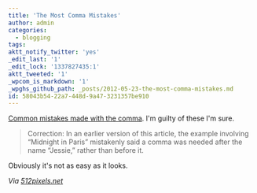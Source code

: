 ```yaml
---
title: 'The Most Comma Mistakes'
author: admin
categories:
  - blogging
tags: 
aktt_notify_twitter: 'yes'
_edit_last: '1'
_edit_lock: '1337827435:1'
aktt_tweeted: '1'
_wpcom_is_markdown: '1'
_wpghs_github_path: _posts/2012-05-23-the-most-comma-mistakes.md
id: 58043b54-22a7-448d-9a47-3231357be910
---
```

<p><a href="http://opinionator.blogs.nytimes.com/2012/05/21/the-most-comma-mistakes/">Common mistakes made with the comma</a>. I'm guilty of these I'm sure.</p>
<blockquote><p>
  Correction: In an earlier version of this article, the example involving “Midnight in Paris” mistakenly said a comma was needed after the name “Jessie,” rather than before it.
</p></blockquote>
<p>Obviously it's not as easy as it looks.</p>
<p><em>Via <a href="http://512pixels.net/comma-mistakes/">512pixels.net</a></em></p>

